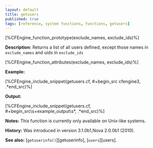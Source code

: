 ```yaml
---
layout: default
title: getusers
published: true
tags: [reference, system functions, functions, getusers]
---
```


[%CFEngine_function_prototype(exclude_names, exclude_ids)%]

**Description:** Returns a list of all users defined, except those names in `exclude_names` and uids in `exclude_ids`

[%CFEngine_function_attributes(exclude_names, exclude_ids)%]

**Example:**

[%CFEngine_include_snippet(getusers.cf, #\+begin_src cfengine3, .*end_src)%]

**Output:**

[%CFEngine_include_snippet(getusers.cf, #\+begin_src\s+example_output\s*, .*end_src)%]

**Notes:**
This function is currently only available on Unix-like systems.

**History:** Was introduced in version 3.1.0b1,Nova 2.0.0b1 (2010).

**See also:** [`getuserinfo()`][getuserinfo], [`users`][users].
